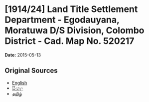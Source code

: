 # [1914/24] Land Title Settlement Department - Egodauyana, Moratuwa  D/S Division, Colombo District - Cad. Map No. 520217

**Date:** 2015-05-13

## Original Sources

- [English](https://documents.gov.lk/view/extra-gazettes/2015/5/1914-24_E.pdf)
- [සිංහල](https://documents.gov.lk/view/extra-gazettes/2015/5/1914-24_S.pdf)
- [தமிழ்](https://documents.gov.lk/view/extra-gazettes/2015/5/1914-24_T.pdf)

